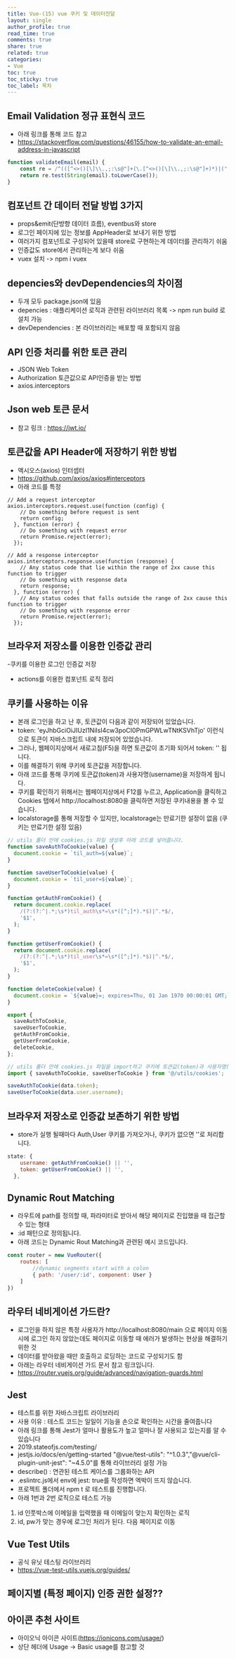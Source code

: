 ```yaml
---
title: Vue-(15) vue 쿠키 및 데이터전달
layout: single
author_profile: true
read_time: true
comments: true
share: true
related: true
categories:
- Vue
toc: true
toc_sticky: true
toc_label: 목차
---
```


## Email Validation 정규 표현식 코드
- 아래 링크를 통해 코드 참고
- https://stackoverflow.com/questions/46155/how-to-validate-an-email-address-in-javascript

```javascript
function validateEmail(email) {
    const re = /^(([^<>()[\]\\.,;:\s@"]+(\.[^<>()[\]\\.,;:\s@"]+)*)|(".+"))@((\[[0-9]{1,3}\.[0-9]{1,3}\.[0-9]{1,3}\.[0-9]{1,3}\])|(([a-zA-Z\-0-9]+\.)+[a-zA-Z]{2,}))$/;
    return re.test(String(email).toLowerCase());
}
```
## 컴포넌트 간 데이터 전달 방법 3가지
- props&emit(단방향 데이터 흐름), eventbus와 store
- 로그인 페이지에 있는 정보를 AppHeader로 보내기 위한 방법
- 여러가지 컴포넌트로 구성되어 있을때 store로 구현하는게 데이터를 관리하기 쉬움
- 인증값도 store에서 관리하는게 보다 쉬움
- vuex 설치 -> npm i vuex

## depencies와 devDependencies의 차이점
- 두개 모두 package.json에 있음
- depencies : 애플리케이션 로직과 관련된 라이브러리 목록 -> npm run build 로 설치 가능
- devDependencies : 본 라이브러리는 배포할 때 포함되지 않음

## API 인증 처리를 위한 토큰 관리
- JSON Web Token
- Authorization 토큰값으로 API인증을 받는 방법
- axios.interceptors

## Json web 토큰 문서
- 참고 링크 : https://jwt.io/

## 토큰값을 API Header에 저장하기 위한 방법
- 액시오스(axios) 인터셉터
- https://github.com/axios/axios#interceptors
- 아래 코드를 특정 

```javascritpt
// Add a request interceptor
axios.interceptors.request.use(function (config) {
    // Do something before request is sent
    return config;
  }, function (error) {
    // Do something with request error
    return Promise.reject(error);
  });

// Add a response interceptor
axios.interceptors.response.use(function (response) {
    // Any status code that lie within the range of 2xx cause this function to trigger
    // Do something with response data
    return response;
  }, function (error) {
    // Any status codes that falls outside the range of 2xx cause this function to trigger
    // Do something with response error
    return Promise.reject(error);
  });
```
## 브라우저 저장소를 이용한 인증값 관리
-쿠키를 이용한 로그인 인증값 저장
- actions를 이용한 컴포넌트 로직 정리

## 쿠키를 사용하는 이유
- 본래 로그인을 하고 난 후, 토큰값이 다음과 같이 저장되어 있었습니다.
- token: 'eyJhbGciOiJIUzI1NiIsI4cw3poCI0PmGPWLwTNtKSVhTjo' 이런식으로 토큰이 자바스크립트 내에 저장되어 있었습니다.
- 그러나, 웹페이지상에서 새로고침(F5)을 하면 토큰값이 초기화 되어서 token: '' 됩니다.
- 이를 해결하기 위해 쿠키에 토큰값을 저장합니다.
- 아래 코드를 통해 쿠키에 토큰값(token)과 사용자명(username)을 저장하게 됩니다.
- 쿠키를 확인하기 위해서는 웹페이지상에서 F12를 누르고, Application을 클릭하고 Cookies 탭에서 http://localhost:8080을 클릭하면 저장된 쿠키내용을 볼 수 있습니다.
- localstorage를 통해 저장할 수 있지만, localstorage는 만료기한 설정이 없음 (쿠키는 만료기한 설정 있음)

```javascript
// utils 폴더 안에 cookies.js 파일 생성후 아래 코드를 넣어줍니다.
function saveAuthToCookie(value) {
  document.cookie = `til_auth=${value}`;
}

function saveUserToCookie(value) {
  document.cookie = `til_user=${value}`;
}

function getAuthFromCookie() {
  return document.cookie.replace(
    /(?:(?:^|.*;\s*)til_auth\s*=\s*([^;]*).*$)|^.*$/,
    '$1',
  );
}

function getUserFromCookie() {
  return document.cookie.replace(
    /(?:(?:^|.*;\s*)til_user\s*=\s*([^;]*).*$)|^.*$/,
    '$1',
  );
}

function deleteCookie(value) {
  document.cookie = `${value}=; expires=Thu, 01 Jan 1970 00:00:01 GMT;`;
}

export {
  saveAuthToCookie,
  saveUserToCookie,
  getAuthFromCookie,
  getUserFromCookie,
  deleteCookie,
};

```

```javascript
// utils 폴더 안에 cookies.js 파일을 import하고 쿠키에 토큰값(token)과 사용자명(username)을 저장합니다.
import { saveAuthToCookie, saveUserToCookie } from '@/utils/cookies';

saveAuthToCookie(data.token);
saveUserToCookie(data.user.username);
```
## 브라우저 저장소로 인증값 보존하기 위한 방법
- store가 실행 될때마다 Auth,User 쿠키를 가져오거나, 쿠키가 없으면 ''로 처리합니다.
```javascript
state: {
    username: getAuthFromCookie() || '',
    token: getUserFromCookie() || '',
  },
```

## Dynamic Rout Matching
- 라우트에 path를  정의할 때, 파라미터로 받아서 해당 페이지로 진입했을 때 접근할 수 있는 형태
- :id 패턴으로 정의됩니다.
- 아래 코드는 Dynamic Rout Matching과 관련된 예시 코드입니다.
```javascript
const router = new VueRouter({
	routes: [
		//dynamic segments start with a colon
		{ path: '/user/:id', component: User }
	]
})
```

## 라우터 네비게이션 가드란?
- 로그인을 하지 않은 특정 사용자가 http://localhost:8080/main 으로 페이지 이동시에 로그인 하지 않았는데도 페이지로 이동할 때 에러가 발생하는 현상을 해결하기 위한 것
- 데이터를 받아왔을 때만 호출하고 로딩하는 코드로 구성되기도 함
- 아래는 라우터 네비게이션 가드 문서 참고 링크입니다. 
- https://router.vuejs.org/guide/advanced/navigation-guards.html


## Jest 
- 테스트를 위한 자바스크립트 라이브러리
- 사용 이유 : 테스트 코드는 일일이 기능을 손으로 확인하는 시간을 줄여줍니다
- 아래 링크를 통해 Jest가 얼마나 활용도가 높고 얼마나 잘 사용되고 있는지를 알 수 있습니다
- 2019.stateofjs.com/testing/ 
- jestjs.io/docs/en/getting-started
"@vue/test-utils": "^1.0.3","@vue/cli-plugin-unit-jest": "~4.5.0"를 통해 라이브러리 설정 가능 <br>
- describe() : 연관된 테스트 케이스를 그룹화하는 API
- .eslintrc.js에서 env에 jest: true를 작성하면 엑박이 뜨지 않습니다.
- 프로젝트 폴더에서 npm t 로 테스트를 진행합니다.
- 아래 1번과 2번 로직으로 테스트 가능 
1. id 인풋박스에 이메일을 입력했을 때 이메일이 맞는지 확인하는 로직 <br>
2. id, pw가 맞는 경우에 로그인 처리가 된다. 다음 페이지로 이동 <br>

## Vue Test Utils
- 공식 유닛 테스팅 라이브러리<br>
- https://vue-test-utils.vuejs.org/guides/<br>

## 페이지별 (특정 페이지) 인증 권한 설정??


## 아이콘 추천 사이트 
- 아이오닉 아이콘 사이트(https://ionicons.com/usage/) <br>
- 상단 헤더에 Usage -> Basic usage를 참고할 것  <br>







